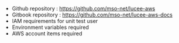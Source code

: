 - Github repository : https://github.com/mso-net/lucee-aws
- Gitbook repository : https://github.com/mso-net/lucee-aws-docs
- IAM requirements for unit test user
- Environment variables required
- AWS account items required

